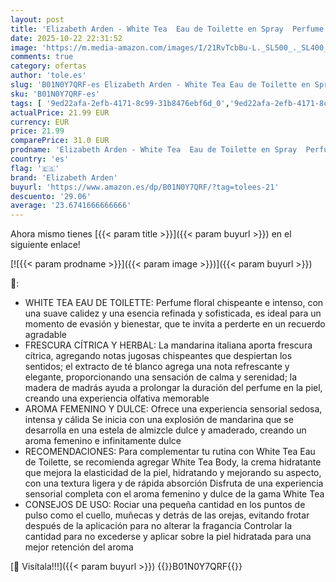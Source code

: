 ```yaml
---
layout: post
title: 'Elizabeth Arden - White Tea  Eau de Toilette en Spray  Perfume Femenino con Té Blanco y Madera de Madrás  con Salvia e Iris  Floral y Dulce  Suave Calidez - 100 ml'
date: 2025-10-22 22:31:52
image: 'https://m.media-amazon.com/images/I/21RvTcbBu-L._SL500_._SL400_.jpg'
comments: true
category: ofertas
author: 'tole.es'
slug: 'B01N0Y7QRF-es Elizabeth Arden - White Tea Eau de Toilette en Spray...'
sku: 'B01N0Y7QRF-es'
tags: [ '9ed22afa-2efb-4171-8c99-31b8476ebf6d_0','9ed22afa-2efb-4171-8c99-31b8476ebf6d_3101','9ed22afa-2efb-4171-8c99-31b8476ebf6d_5101','9ed22afa-2efb-4171-8c99-31b8476ebf6d_5501','9ed22afa-2efb-4171-8c99-31b8476ebf6d_7201','9ed22afa-2efb-4171-8c99-31b8476ebf6d_9901','Agua de tocador para mujeres','Aguas - Disponibles','Arborist Merchandising Root','Belleza','Belleza Premium','Belleza en San Valentín','Elizabeth Arden','Fragancias para mujeres','Los más populares: Belleza','Marcas','Perfumes y fragancias','Self Service','Special Features Stores','consumablesbeauty','de','eau','elizabeth arden','toilette','🇪🇸', ]
actualPrice: 21.99 EUR
currency: EUR
price: 21.99
comparePrice: 31.0 EUR
prodname: 'Elizabeth Arden - White Tea  Eau de Toilette en Spray  Perfume Femenino con Té Blanco y Madera de Madrás  con Salvia e Iris  Floral y Dulce  Suave Calidez - 100 ml'
country: 'es'
flag: '🇪🇸'
brand: 'Elizabeth Arden'
buyurl: 'https://www.amazon.es/dp/B01N0Y7QRF/?tag=tolees-21'
descuento: '29.06'
average: '23.6741666666666'
---
```


Ahora mismo tienes [{{< param title >}}]({{< param buyurl >}}) en el siguiente enlace!

[![{{< param prodname >}}]({{< param image >}})]({{< param buyurl >}})

🔎:

- WHITE TEA EAU DE TOILETTE: Perfume floral chispeante e intenso, con una suave calidez y una esencia refinada y sofisticada, es ideal para un momento de evasión y bienestar, que te invita a perderte en un recuerdo agradable
- FRESCURA CÍTRICA Y HERBAL: La mandarina italiana aporta frescura cítrica, agregando notas jugosas chispeantes que despiertan los sentidos; el extracto de té blanco agrega una nota refrescante y elegante, proporcionando una sensación de calma y serenidad; la madera de madrás ayuda a prolongar la duración del perfume en la piel, creando una experiencia olfativa memorable
- AROMA FEMENINO Y DULCE: Ofrece una experiencia sensorial sedosa, intensa y cálida Se inicia con una explosión de mandarina que se desarrolla en una estela de almizcle dulce y amaderado, creando un aroma femenino e infinitamente dulce
- RECOMENDACIONES: Para complementar tu rutina con White Tea Eau de Toilette, se recomienda agregar White Tea Body, la crema hidratante que mejora la elasticidad de la piel, hidratando y mejorando su aspecto, con una textura ligera y de rápida absorción Disfruta de una experiencia sensorial completa con el aroma femenino y dulce de la gama White Tea
- CONSEJOS DE USO: Rociar una pequeña cantidad en los puntos de pulso como el cuello, muñecas y detrás de las orejas, evitando frotar después de la aplicación para no alterar la fragancia Controlar la cantidad para no excederse y aplicar sobre la piel hidratada para una mejor retención del aroma

[🛒 Visítala!!!]({{< param buyurl >}})
{{<world>}}B01N0Y7QRF{{</world>}}
